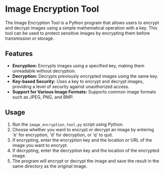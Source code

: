 # Image Encryption Tool

The Image Encryption Tool is a Python program that allows users to encrypt and decrypt images using a simple mathematical operation with a key. This tool can be used to protect sensitive images by encrypting them before transmission or storage.

## Features

- **Encryption:** Encrypts images using a specified key, making them unreadable without decryption.
- **Decryption:** Decrypts previously encrypted images using the same key.
- **Key-based Security:** Uses a key to encrypt and decrypt images, providing a level of security against unauthorized access.
- **Support for Various Image Formats:** Supports common image formats such as JPEG, PNG, and BMP.

## Usage

1. Run the `image_encryption_tool.py` script using Python.
2. Choose whether you want to encrypt or decrypt an image by entering 'e' for encryption, 'd' for decryption, or 'q' to quit.
3. If encrypting, enter the encryption key and the location or URL of the image you want to encrypt.
4. If decrypting, enter the decryption key and the location of the encrypted image.
5. The program will encrypt or decrypt the image and save the result in the same directory as the original image.